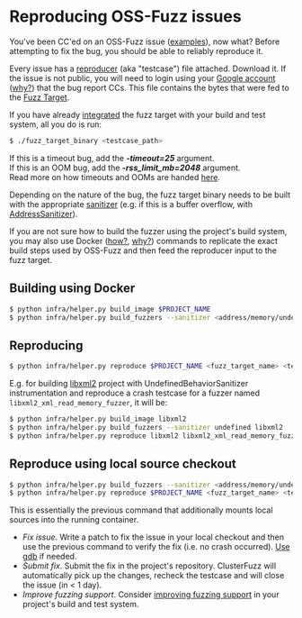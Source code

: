 # Reproducing OSS-Fuzz issues

You've been CC'ed on an OSS-Fuzz issue
([examples](https://bugs.chromium.org/p/oss-fuzz/issues/list?can=1&q=Type%3ABug%2CBug-Security)), now what?
Before attempting to fix the bug, you should be able to reliably reproduce it. 

Every issue has a [reproducer](glossary.md#reproducer) (aka "testcase") file attached.
Download it. If the issue is not public, you will need to login using your
[Google account](https://support.google.com/accounts/answer/176347?hl=en)
([why?](faq.md#why-do-you-require-a-google-account-for-authentication))
that the bug report CCs.
This file contains the bytes that were fed to the [Fuzz Target](http://libfuzzer.info/#fuzz-target).

If you have already [integrated](ideal_integration.md) the fuzz target with your build and test system, 
all you do is run:
```bash
$ ./fuzz_target_binary <testcase_path>
```

If this is a timeout bug, add the <b><i>-timeout=25</i></b> argument.<br />
If this is an OOM bug, add the <b><i>-rss_limit_mb=2048</i></b> argument.<br />
Read more on how timeouts and OOMs are handed [here](faq.md#how-do-you-handle-timeouts-and-ooms).

Depending on the nature of the bug, the fuzz target binary needs to be built with the appropriate [sanitizer](https://github.com/google/sanitizers)
(e.g. if this is a buffer overflow, with [AddressSanitizer](http://clang.llvm.org/docs/AddressSanitizer.html)).

If you are not sure how to build the fuzzer using the project's build system,
you may also use Docker ([how?](installing_docker.md), [why?](faq.md#why-do-you-use-docker)) commands 
to replicate the exact build steps used by OSS-Fuzz and then feed the reproducer input to the fuzz target.

## Building using Docker

```bash
$ python infra/helper.py build_image $PROJECT_NAME
$ python infra/helper.py build_fuzzers --sanitizer <address/memory/undefined>
```

## Reproducing 
```bash
$ python infra/helper.py reproduce $PROJECT_NAME <fuzz_target_name> <testcase_path>
```
  
  E.g. for building [libxml2](../projects/libxml2) project with UndefinedBehaviorSanitizer instrumentation 
  and reproduce a crash testcase for a fuzzer named `libxml2_xml_read_memory_fuzzer`, it will be: 

```bash
$ python infra/helper.py build_image libxml2
$ python infra/helper.py build_fuzzers --sanitizer undefined libxml2
$ python infra/helper.py reproduce libxml2 libxml2_xml_read_memory_fuzzer ~/Downloads/testcase
```

## Reproduce using local source checkout

```bash
$ python infra/helper.py build_fuzzers --sanitizer <address/memory/undefined> $PROJECT_NAME <source_path>
$ python infra/helper.py reproduce $PROJECT_NAME <fuzz_target_name> <testcase_path>
```

  This is essentially the previous command that additionally mounts local sources into the running container.
- *Fix issue*. Write a patch to fix the issue in your local checkout and then use the previous command to verify the fix (i.e. no crash occurred). 
   [Use gdb](debugging.md#debugging-fuzzers-with-gdb) if needed.
- *Submit fix*. Submit the fix in the project's repository. ClusterFuzz will automatically pick up the changes, recheck the testcase and will close the issue (in &lt; 1 day).
- *Improve fuzzing support*. Consider [improving fuzzing support](ideal_integration.md) in your project's build and test system.
